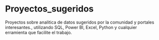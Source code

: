 # Proyectos_sugeridos
Proyectos sobre analitica de datos  sugeridos por la comunidad y portales interesantes., utilizando SQL, Power BI, Excel, Python y cualquier erramienta que facilite el trabajo.
